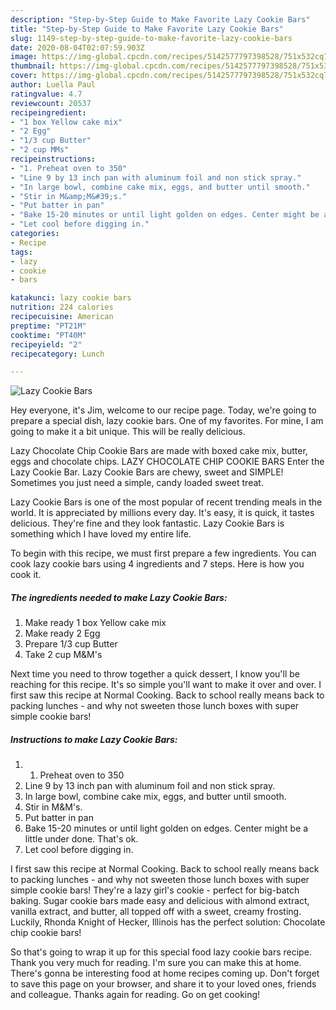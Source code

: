 ```yaml
---
description: "Step-by-Step Guide to Make Favorite Lazy Cookie Bars"
title: "Step-by-Step Guide to Make Favorite Lazy Cookie Bars"
slug: 1149-step-by-step-guide-to-make-favorite-lazy-cookie-bars
date: 2020-08-04T02:07:59.903Z
image: https://img-global.cpcdn.com/recipes/5142577797398528/751x532cq70/lazy-cookie-bars-recipe-main-photo.jpg
thumbnail: https://img-global.cpcdn.com/recipes/5142577797398528/751x532cq70/lazy-cookie-bars-recipe-main-photo.jpg
cover: https://img-global.cpcdn.com/recipes/5142577797398528/751x532cq70/lazy-cookie-bars-recipe-main-photo.jpg
author: Luella Paul
ratingvalue: 4.7
reviewcount: 20537
recipeingredient:
- "1 box Yellow cake mix"
- "2 Egg"
- "1/3 cup Butter"
- "2 cup MMs"
recipeinstructions:
- "1. Preheat oven to 350"
- "Line 9 by 13 inch pan with aluminum foil and non stick spray."
- "In large bowl, combine cake mix, eggs, and butter until smooth."
- "Stir in M&amp;M&#39;s."
- "Put batter in pan"
- "Bake 15-20 minutes or until light golden on edges. Center might be a little under done. That&#39;s ok."
- "Let cool before digging in."
categories:
- Recipe
tags:
- lazy
- cookie
- bars

katakunci: lazy cookie bars 
nutrition: 224 calories
recipecuisine: American
preptime: "PT21M"
cooktime: "PT40M"
recipeyield: "2"
recipecategory: Lunch

---
```



![Lazy Cookie Bars](https://img-global.cpcdn.com/recipes/5142577797398528/751x532cq70/lazy-cookie-bars-recipe-main-photo.jpg)

Hey everyone, it's Jim, welcome to our recipe page. Today, we're going to prepare a special dish, lazy cookie bars. One of my favorites. For mine, I am going to make it a bit unique. This will be really delicious.

Lazy Chocolate Chip Cookie Bars are made with boxed cake mix, butter, eggs and chocolate chips. LAZY CHOCOLATE CHIP COOKIE BARS Enter the Lazy Cookie Bar. Lazy Cookie Bars are chewy, sweet and SIMPLE! Sometimes you just need a simple, candy loaded sweet treat.

Lazy Cookie Bars is one of the most popular of recent trending meals in the world. It is appreciated by millions every day. It's easy, it is quick, it tastes delicious. They're fine and they look fantastic. Lazy Cookie Bars is something which I have loved my entire life.


To begin with this recipe, we must first prepare a few ingredients. You can cook lazy cookie bars using 4 ingredients and 7 steps. Here is how you cook it.

<!--inarticleads1-->

##### The ingredients needed to make Lazy Cookie Bars:

1. Make ready 1 box Yellow cake mix
1. Make ready 2 Egg
1. Prepare 1/3 cup Butter
1. Take 2 cup M&amp;M&#39;s


Next time you need to throw together a quick dessert, I know you&#39;ll be reaching for this recipe. It&#39;s so simple you&#39;ll want to make it over and over. I first saw this recipe at Normal Cooking. Back to school really means back to packing lunches - and why not sweeten those lunch boxes with super simple cookie bars! 

<!--inarticleads2-->

##### Instructions to make Lazy Cookie Bars:

1. 1. Preheat oven to 350
1. Line 9 by 13 inch pan with aluminum foil and non stick spray.
1. In large bowl, combine cake mix, eggs, and butter until smooth.
1. Stir in M&amp;M&#39;s.
1. Put batter in pan
1. Bake 15-20 minutes or until light golden on edges. Center might be a little under done. That&#39;s ok.
1. Let cool before digging in.


I first saw this recipe at Normal Cooking. Back to school really means back to packing lunches - and why not sweeten those lunch boxes with super simple cookie bars! They&#39;re a lazy girl&#39;s cookie - perfect for big-batch baking. Sugar cookie bars made easy and delicious with almond extract, vanilla extract, and butter, all topped off with a sweet, creamy frosting. Luckily, Rhonda Knight of Hecker, Illinois has the perfect solution: Chocolate chip cookie bars! 

So that's going to wrap it up for this special food lazy cookie bars recipe. Thank you very much for reading. I'm sure you can make this at home. There's gonna be interesting food at home recipes coming up. Don't forget to save this page on your browser, and share it to your loved ones, friends and colleague. Thanks again for reading. Go on get cooking!
